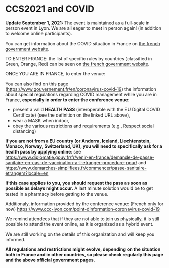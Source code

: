 # CCS2021 and COVID

**Update September 1, 2021:** The event is maintained as a full-scale in person event in Lyon. We are all eager to meet in person again! (in addition to welcome online participants). 

You can get information about the COVID situation in France on [the french government website](https://www.diplomatie.gouv.fr/en/coming-to-france/coronavirus-advice-for-foreign-nationals-in-france/#sommaire_1).

TO ENTER FRANCE: the list of specific rules by countries (classified in Green, Orange, Red) can be seen on [the french government website](https://www.diplomatie.gouv.fr/en/coming-to-france/coronavirus-advice-for-foreign-nationals-in-france/#sommaire_1).

ONCE YOU ARE IN FRANCE, to enter the venue:

You can also find on this page (https://www.gouvernement.fr/en/coronavirus-covid-19) the information about special regulations regarding COVID management while you are in France, **especially in order to enter the conference venue**:
* present a valid **HEALTH PASS** (interoperable with the EU Digital COVID Certificate) (see the definition on the linked URL above),
* wear a MASK when indoor,
* obey the various restrictions and requirements (e.g., Respect social distancing)

**If you are not from a EU country (or Andorra, Iceland, Liechtenstein, Monaco, Norway, Switzerland, UK), you will need to specifically ask for a health pass by applying online**: see 
https://www.diplomatie.gouv.fr/fr/venir-en-france/demande-de-passe-sanitaire-en-cas-de-vaccination-a-l-etranger-procedure-pour/
and
https://www.demarches-simplifiees.fr/commencer/passe-sanitaire-etrangers?locale=en

**If this case applies to you, you should request the pass as soon as possible as delays might occur.** A last minute solution would be to get tested in a pharmacy before getting to the venue.

Additionaly, information provided by the conference venue: (French only for now)
https://www.ccc-lyon.com/point-dinformation-coronavirus-covid-19


We remind attendees that if they are not able to join us physically, it is still possible to attend the event online, as it is organized as a hybrid event.

We are still working on the details of this organization and will keep you informed.


**All regulations and restrictions might evolve, depending on the situation both in France and in other countries, so please check regularly this page and the above official government pages.**
